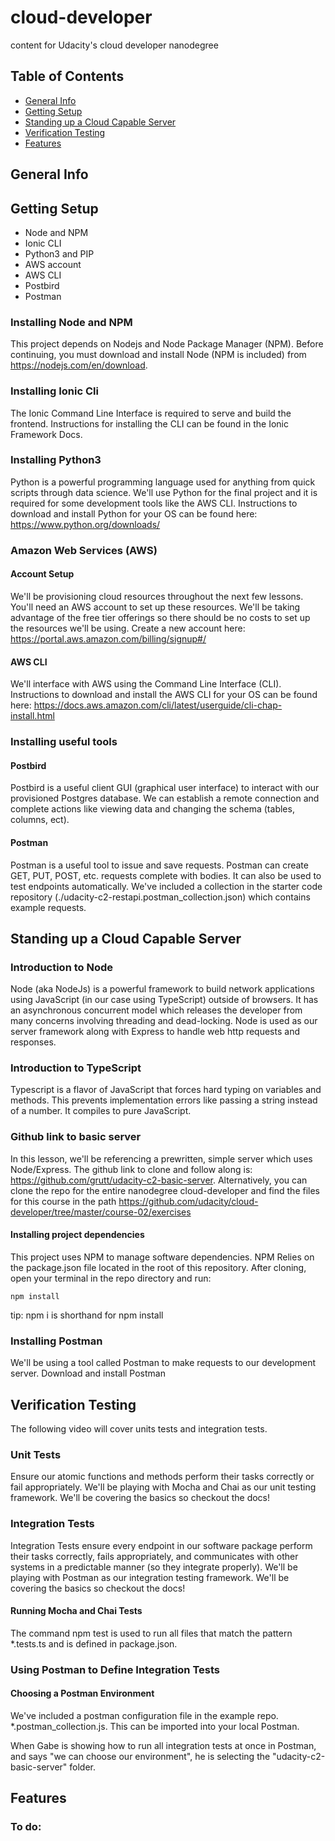 # cloud-developer
content for Udacity's cloud developer nanodegree

## Table of Contents
* [General Info](#General-Info)
* [Getting Setup](#Getting-Setup)
* [Standing up a Cloud Capable Server](#Standing-up-a-Cloud-Capable-Server)
* [Verification Testing](#Verification-Testing)
* [Features](#Features)

## General Info


## Getting Setup

* Node and NPM
* Ionic CLI
* Python3 and PIP
* AWS account
* AWS CLI
* Postbird
* Postman


### Installing Node and NPM
This project depends on Nodejs and Node Package Manager (NPM). Before continuing, you must download and install Node (NPM is included) from https://nodejs.com/en/download.

### Installing Ionic Cli
The Ionic Command Line Interface is required to serve and build the frontend. Instructions for installing the CLI can be found in the Ionic Framework Docs.

### Installing Python3
Python is a powerful programming language used for anything from quick scripts through data science. We'll use Python for the final project and it is required for some development tools like the AWS CLI. Instructions to download and install Python for your OS can be found here: https://www.python.org/downloads/

### Amazon Web Services (AWS)
#### Account Setup
We'll be provisioning cloud resources throughout the next few lessons. You'll need an AWS account to set up these resources. We'll be taking advantage of the free tier offerings so there should be no costs to set up the resources we'll be using. Create a new account here: https://portal.aws.amazon.com/billing/signup#/

#### AWS CLI
We'll interface with AWS using the Command Line Interface (CLI). Instructions to download and install the AWS CLI for your OS can be found here: https://docs.aws.amazon.com/cli/latest/userguide/cli-chap-install.html

### Installing useful tools
#### Postbird
Postbird is a useful client GUI (graphical user interface) to interact with our provisioned Postgres database. We can establish a remote connection and complete actions like viewing data and changing the schema (tables, columns, ect).

#### Postman
Postman is a useful tool to issue and save requests. Postman can create GET, PUT, POST, etc. requests complete with bodies. It can also be used to test endpoints automatically. We've included a collection in the starter code repository (./udacity-c2-restapi.postman_collection.json) which contains example requests.

## Standing up a Cloud Capable Server
### Introduction to Node
Node (aka NodeJs) is a powerful framework to build network applications using JavaScript (in our case using TypeScript) outside of browsers. It has an asynchronous concurrent model which releases the developer from many concerns involving threading and dead-locking. Node is used as our server framework along with Express to handle web http requests and responses.

### Introduction to TypeScript
Typescript is a flavor of JavaScript that forces hard typing on variables and methods. This prevents implementation errors like passing a string instead of a number. It compiles to pure JavaScript.

### Github link to basic server
In this lesson, we'll be referencing a prewritten, simple server which uses Node/Express. The github link to clone and follow along is: https://github.com/grutt/udacity-c2-basic-server. Alternatively, you can clone the repo for the entire nanodegree cloud-developer and find the files for this course in the path https://github.com/udacity/cloud-developer/tree/master/course-02/exercises

#### Installing project dependencies
This project uses NPM to manage software dependencies. NPM Relies on the package.json file located in the root of this repository. After cloning, open your terminal in the repo directory and run:
```
npm install
```
tip: npm i is shorthand for npm install

### Installing Postman
We'll be using a tool called Postman to make requests to our development server. Download and install Postman

## Verification Testing
The following video will cover units tests and integration tests.

### Unit Tests
Ensure our atomic functions and methods perform their tasks correctly or fail appropriately. We'll be playing with Mocha and Chai as our unit testing framework. We'll be covering the basics so checkout the docs!

### Integration Tests
Integration Tests ensure every endpoint in our software package perform their tasks correctly, fails appropriately, and communicates with other systems in a predictable manner (so they integrate properly). We'll be playing with Postman as our integration testing framework. We'll be covering the basics so checkout the docs!

#### Running Mocha and Chai Tests
The command npm test is used to run all files that match the pattern *.tests.ts and is defined in package.json.

### Using Postman to Define Integration Tests


#### Choosing a Postman Environment
We've included a postman configuration file in the example repo. *.postman_collection.js. This can be imported into your local Postman.

When Gabe is showing how to run all integration tests at once in Postman, and says "we can choose our environment", he is selecting the "udacity-c2-basic-server" folder.

## Features

### To do: